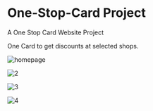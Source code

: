 # One-Stop-Card Project
A One Stop Card Website Project

One Card to get discounts at selected shops.

![homepage](https://user-images.githubusercontent.com/25261551/37251395-5d72bf36-2535-11e8-866c-eb7951ed143b.png)

![2](https://user-images.githubusercontent.com/25261551/37251440-0caff0ea-2536-11e8-8fd7-8a22a7a1075b.png)

![3](https://user-images.githubusercontent.com/25261551/37251441-14594742-2536-11e8-9c24-026ec695a9e7.png)

![4](https://user-images.githubusercontent.com/25261551/37251444-18edfbae-2536-11e8-9d03-9da771671db0.png)
